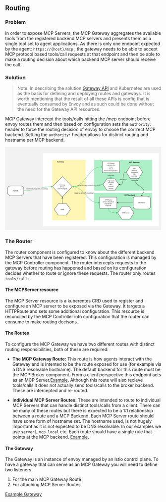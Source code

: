 ## Routing

### Problem

In order to expose MCP Servers, the MCP Gateway aggregates the available tools from the registered backend MCP servers and presents them as a single tool set to agent applications. As there is only one endpoint expected by the agent: `https://{host}/mcp` , the gateway needs to be able to accept MCP protocol based tools/call requests at that endpoint and then be able to make a routing decision about which backend MCP server should receive the call.


### Solution

> Note: In describing the solution [Gateway API](https://gateway-api.sigs.k8s.io/) and Kubernetes are used as the basis for defining and deploying routes and gateways. It is worth mentioning that the result of all these APIs is config that is eventually consumed by Envoy and as such could be done without the need for the Gateway API resources.

MCP Gateway intercept the tools/calls hitting the /mcp endpoint before envoy routes them and then based on configuration sets the `authority:` header to force the routing decision of envoy to choose the corrrect MCP backend. Setting the `authority:` header allows for distinct routing and hostname per MCP backend. 

![](./images/mcp-gateway-routing.jpg)


### The Router

The router component is configured to know about the different backend MCP Servers that have been registered. This configuration is managed by the MCP Controller component. The router intercepts requests to the gateway before routing has happened and based on its configuration decides whether to route or ignore these requests. The router only routes `tools/calls`.

#### The MCPServer resource

The MCP Server resource is a kuberentes CRD used to register and configure an MCP server to be exposed via the Gateway. It targets a HTTPRoute and sets some additional configuration. This resource is reconciled by the MCP Controller into configuration that the router can consume to make routing decisons. 

#### The Routes

To configure the MCP Gateway we have two different routes with distinct routing responsibilities, both of these are required:

- **The MCP Gateway Route:** This route is how agents interact with the Gateway and is intented to be the route exposed for use (for example via a DNS resolvable hostname). The default backend for this route must be the MCP Broker component. From a client perspective this endpoint acts as an MCP Server.[Example](../../config/mcp-system/httproute.yaml). Although this route will also recieve tools/calls it does not actually send tools/calls to the broker backend. These are intercepted and re-routed. 

- **Individual MCP Server Routes:** These are intended to route to individual MCP Servers that can handle distinct tools/calls from a client. There can be many of these routes but there is expected to be a 1:1 relationship between a route and a MCP Backend. Each MCP Server route should have some form of hostname set. The hostname used, is not hugely important as it is not expected to be DNS resolvable. In our examples we use `server1.mcp.local` etc. Each route should have a single rule that points at the MCP backend. [Example](../../config/test-servers/server1-httproute.yaml).


#### The Gateway

The Gateway is an instance of envoy managed by an Istio control plane. To have a gateway that can serve as an MCP Gateway you will need to define two listeners:

1) For the main MCP Gateway Route 
2) For attaching MCP Server Routes 

[Example Gateway](../../config/istio/gateway/gateway.yaml)
